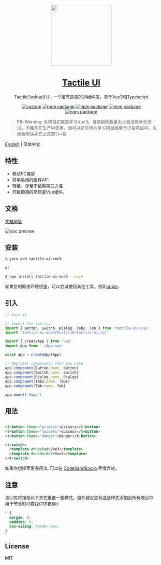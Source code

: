 <p align="center">
  <a href="https://www.antdv.com/">
  <img width="200" src="https://ae01.alicdn.com/kf/U1ac5b63e84ec46e781f1df4d442eb19bR.jpg">
  </a>
</p>

<h1 align="center">
  <a href="https://github.com/yxmg/tactile-ui-vue3" target="_blank">Tactile UI</a>
</h1>

<div align="center">

Tactile[ˈtæktaɪl] UI, 一个富有质感的UI组件库，基于Vue3和Typescript

[![custom](https://img.shields.io/badge/UI--lib-tactile--ui-brightgreen)](https://github.com/yxmg/tactile-ui-vue3)
[![npm package](https://img.shields.io/npm/v/tactile-ui-vue3?color=007ec6)](https://www.npmjs.com/package/tactile-ui-vue3)
[![npm package](https://img.shields.io/npm/l/tactile-ui-vue3?color=%23007ec6)](https://www.npmjs.com/package/tactile-ui-vue3)
[![npm package](https://img.shields.io/npm/dependency-version/tactile-ui-vue3/peer/vue)](https://www.npmjs.com/package/tactile-ui-vue3)
[![npm package](https://img.shields.io/npm/dependency-version/tactile-ui-vue3/peer/@vue/compiler-sfc)](https://www.npmjs.com/package/tactile-ui-vue3)



</div>

> ~~FBI~~ Warning: 本项目初衷是学习Vue3。目前组件数量太少且没有单元测试，不推荐在生产中使用，但可以将其作为学习项目或用于小型项目中。后续会尽快补充上这部分~😄

[English](./README.md) | 简体中文

## 特性
- 移动PC兼容
- 简单易用的组件API
- 轻量，尽量不依赖第三方库
- 开箱即用的高质量Vue组件。

## 文档

[文档地址](https://yxmg.github.io/tactile-ui-vue3-site/#/)

![doc preview](https://ae01.alicdn.com/kf/Uf711f3a83bea4de4845a0338fa629d6bf.jpg)

## 安装

```bash
$ yarn add tactile-ui-vue3

or

$ npm install tactile-ui-vue3 --save
```

如果您的网络环境很差，可以尝试使用其他工具，例如[cnpm](https://github.com/cnpm/cnpm)
.

## 引入

```javascript
// main.js

// Import the library
import { Button, Switch, Dialog, Tabs, Tab } from 'tactile-ui-vue3'
import 'tactile-ui-vue3/dist/lib/tactile-ui.css'

import { createApp } from 'vue'
import App from './App.vue'

const app = createApp(App)

// Register components that you need 
app.component(Button.name, Button)
app.component(Switch.name, Switch)
app.component(Dialog.name, Dialog)
app.component(Tabs.name, Tabs)
app.component(Tab.name, Tab)

app.mount('#app')
```

## 用法

```html

<t-button theme="primary">primary</t-button>
<t-button theme="success">success</t-button>
<t-button theme="danger">danger</t-button>

<t-switch>
  <template #checked>Vue3</template>
  <template #unchecked>Vue2</template>
</t-switch>
```

如果你想探索更多用法, 可以在 [CodeSandBox.io](https://codesandbox.io/s/tactile-ui-vue3-playground-cdccd?file=/src/App.vue) 尽情尝试。

## 注意

该UI库将按照以下方式重置一些样式。强烈建议您将这些样式添加到所有项目中用于节省时间查找CSS错误:)

```css
* {
  margin: 0;
  padding: 0;
  box-sizing: border-box;
}
```

## License

[MIT](https://opensource.org/licenses/MIT)